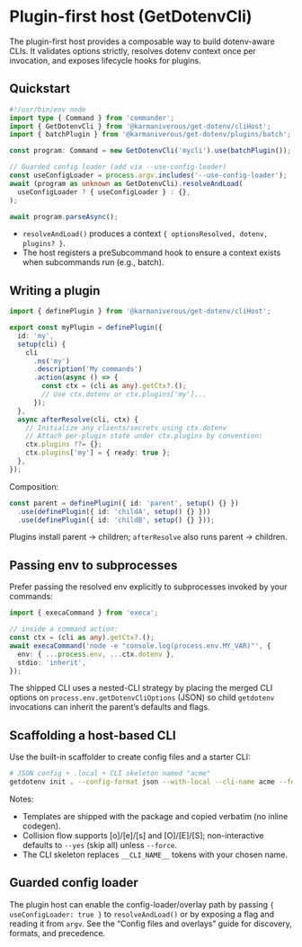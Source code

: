 # Plugin-first host (GetDotenvCli)

The plugin-first host provides a composable way to build dotenv-aware CLIs. It
validates options strictly, resolves dotenv context once per invocation, and
exposes lifecycle hooks for plugins.

## Quickstart

```ts
#!/usr/bin/env node
import type { Command } from 'commander';
import { GetDotenvCli } from '@karmaniverous/get-dotenv/cliHost';
import { batchPlugin } from '@karmaniverous/get-dotenv/plugins/batch';

const program: Command = new GetDotenvCli('mycli').use(batchPlugin());

// Guarded config loader (add via --use-config-loader)
const useConfigLoader = process.argv.includes('--use-config-loader');
await (program as unknown as GetDotenvCli).resolveAndLoad(
  useConfigLoader ? { useConfigLoader } : {},
);

await program.parseAsync();
```

- `resolveAndLoad()` produces a context `{ optionsResolved, dotenv, plugins? }`.
- The host registers a preSubcommand hook to ensure a context exists when
  subcommands run (e.g., batch).

## Writing a plugin

```ts
import { definePlugin } from '@karmaniverous/get-dotenv/cliHost';

export const myPlugin = definePlugin({
  id: 'my',
  setup(cli) {
    cli
      .ns('my')
      .description('My commands')
      .action(async () => {
        const ctx = (cli as any).getCtx?.();
        // Use ctx.dotenv or ctx.plugins['my']...
      });
  },
  async afterResolve(cli, ctx) {
    // Initialize any clients/secrets using ctx.dotenv
    // Attach per-plugin state under ctx.plugins by convention:
    ctx.plugins ??= {};
    ctx.plugins['my'] = { ready: true };
  },
});
```

Composition:

```ts
const parent = definePlugin({ id: 'parent', setup() {} })
  .use(definePlugin({ id: 'childA', setup() {} }))
  .use(definePlugin({ id: 'childB', setup() {} }));
```

Plugins install parent → children; `afterResolve` also runs parent → children.

## Passing env to subprocesses

Prefer passing the resolved env explicitly to subprocesses invoked by your
commands:

```ts
import { execaCommand } from 'execa';

// inside a command action:
const ctx = (cli as any).getCtx?.();
await execaCommand('node -e "console.log(process.env.MY_VAR)"', {
  env: { ...process.env, ...ctx.dotenv },
  stdio: 'inherit',
});
```

The shipped CLI uses a nested-CLI strategy by placing the merged CLI options on
`process.env.getDotenvCliOptions` (JSON) so child `getdotenv` invocations can
inherit the parent’s defaults and flags.

## Scaffolding a host-based CLI

Use the built-in scaffolder to create config files and a starter CLI:

```bash
# JSON config + .local + CLI skeleton named "acme"
getdotenv init . --config-format json --with-local --cli-name acme --force
```

Notes:
- Templates are shipped with the package and copied verbatim (no inline codegen).
- Collision flow supports [o]/[e]/[s] and [O]/[E]/[S]; non-interactive defaults to `--yes` (skip all) unless `--force`.
- The CLI skeleton replaces `__CLI_NAME__` tokens with your chosen name.

## Guarded config loader

The plugin host can enable the config-loader/overlay path by passing
`{ useConfigLoader: true }` to `resolveAndLoad()` or by exposing a flag and
reading it from `argv`. See the “Config files and overlays” guide for discovery,
formats, and precedence.